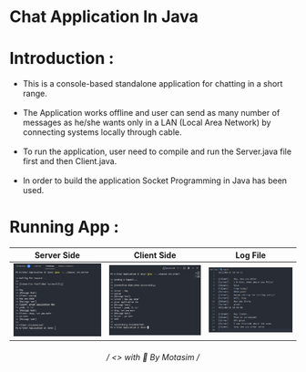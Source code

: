 # Chat Application In Java
# <h1>Introduction :</h1>
<ul>
  <li>
    This is a console-based standalone application for chatting in a short range.
  </li><br>
  <li>
    The Application works offline and user can send as many number of messages as he/she wants only in a LAN (Local Area Network) by connecting systems locally through cable.
  </li><br>
  <li>
    To run the application, user need to compile and run the Server.java file first and then Client.java.
  </li>
  <br>
  <li>
    In order to build the application Socket Programming in Java has been used.
  </li>
</ul>

# <h1>Running App :</h1>

|Server Side|Client Side|Log File|
|------|------|------|
|<img src="https://github.com/motasimmakki/Chat-Application-In-Java/blob/main/Image%20resources/Server%20class.png" />|<img src="https://github.com/motasimmakki/Chat-Application-In-Java/blob/main/Image%20resources/Client%20class.png"/>|<img src="https://github.com/motasimmakki/Chat-Application-In-Java/blob/main/Image%20resources/Log%20file.png"/>|

  
<h6 align='center'>
   / <> with 🧡 By Motasim /
<h6>
